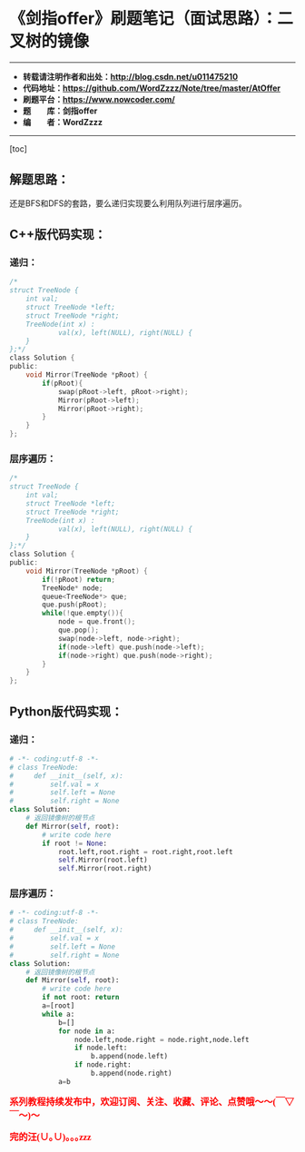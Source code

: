 # 《剑指offer》刷题笔记（面试思路）：二叉树的镜像

----------

- **转载请注明作者和出处：http://blog.csdn.net/u011475210**
- **代码地址：https://github.com/WordZzzz/Note/tree/master/AtOffer**
- **刷题平台：https://www.nowcoder.com/**
- **题&emsp;&emsp;库：剑指offer**
- **编&emsp;&emsp;者：WordZzzz**

----------

[toc]

## 解题思路：
还是BFS和DFS的套路，要么递归实现要么利用队列进行层序遍历。

## C++版代码实现：
### 递归：
```c
/*
struct TreeNode {
	int val;
	struct TreeNode *left;
	struct TreeNode *right;
	TreeNode(int x) :
			val(x), left(NULL), right(NULL) {
	}
};*/
class Solution {
public:
    void Mirror(TreeNode *pRoot) {
		if(pRoot){
            swap(pRoot->left, pRoot->right);
            Mirror(pRoot->left);
            Mirror(pRoot->right);
        }
    }
};
```
### 层序遍历：
```c
/*
struct TreeNode {
	int val;
	struct TreeNode *left;
	struct TreeNode *right;
	TreeNode(int x) :
			val(x), left(NULL), right(NULL) {
	}
};*/
class Solution {
public:
    void Mirror(TreeNode *pRoot) {
		if(!pRoot) return;
        TreeNode* node;
        queue<TreeNode*> que;
        que.push(pRoot);
        while(!que.empty()){
            node = que.front();
            que.pop();
            swap(node->left, node->right);
            if(node->left) que.push(node->left);
            if(node->right) que.push(node->right);
        }
    }
};
```

## Python版代码实现：
### 递归：
```python
# -*- coding:utf-8 -*-
# class TreeNode:
#     def __init__(self, x):
#         self.val = x
#         self.left = None
#         self.right = None
class Solution:
    # 返回镜像树的根节点
    def Mirror(self, root):
        # write code here
        if root != None:
            root.left,root.right = root.right,root.left
            self.Mirror(root.left)
            self.Mirror(root.right)
```
### 层序遍历：
```python
# -*- coding:utf-8 -*-
# class TreeNode:
#     def __init__(self, x):
#         self.val = x
#         self.left = None
#         self.right = None
class Solution:
    # 返回镜像树的根节点
    def Mirror(self, root):
        # write code here
        if not root: return
        a=[root]
        while a:
            b=[]
            for node in a:
                node.left,node.right = node.right,node.left
                if node.left:
                    b.append(node.left)
                if node.right:
                    b.append(node.right)
            a=b
```

**<font color="red" size=3 face="仿宋">系列教程持续发布中，欢迎订阅、关注、收藏、评论、点赞哦～～(￣▽￣～)～</font>**

**<font color="red" size=3 face="仿宋">完的汪(∪｡∪)｡｡｡zzz</font>**
